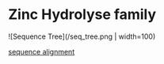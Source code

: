# Zinc Hydrolyse family

![Sequence Tree](/seq_tree.png | width=100)

[sequence alignment](sequence_alignment)
